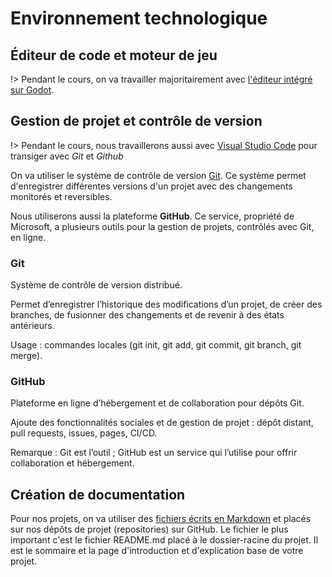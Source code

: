 # Environnement technologique

## Éditeur de code et moteur de jeu

!> Pendant le cours, on va travailler majoritairement avec [l'éditeur intégré sur Godot](https://docs.godotengine.org/fr/4.x/tutorials/editor/script_editor.html).

## Gestion de projet et contrôle de version

!> Pendant le cours, nous travaillerons aussi avec [Visual Studio Code](https://code.visualstudio.com/) pour transiger avec *Git* et *Github*

On va utiliser le système de contrôle de version [Git](). Ce système permet d'enregistrer différentes versions d'un projet avec des changements monitorés et reversibles. 

Nous utiliserons aussi la plateforme **GitHub**. Ce service, propriété de Microsoft, a plusieurs outils pour la gestion de projets, contrôlés avec Git, en ligne.

### Git 

Système de contrôle de version distribué.

Permet d’enregistrer l’historique des modifications d’un projet, de créer des branches, de fusionner des changements et de revenir à des états antérieurs.

Usage : commandes locales (git init, git add, git commit, git branch, git merge).


### GitHub 

Plateforme en ligne d’hébergement et de collaboration pour dépôts Git.

Ajoute des fonctionnalités sociales et de gestion de projet : dépôt distant, pull requests, issues, pages, CI/CD.

Remarque : Git est l’outil ; GitHub est un service qui l’utilise pour offrir collaboration et hébergement.

## Création de documentation

Pour nos projets, on va utiliser des [fichiers écrits en Markdown](https://docs.github.com/fr/get-started/writing-on-github/getting-started-with-writing-and-formatting-on-github/basic-writing-and-formatting-syntax) et placés sur nos dépôts de projet (repositories) sur GitHub. Le fichier le plus important c'est le fichier README.md placé à le dossier-racine du projet. Il est le sommaire et la page d'introduction et d'explication base de votre projet.